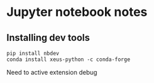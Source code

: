# Jupyter notebook notes

## Installing dev tools

```
pip install nbdev
conda install xeus-python -c conda-forge
```
Need to active extension debug
